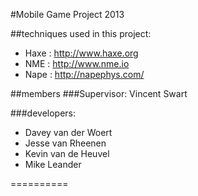 #Mobile Game Project 2013

##techniques
used in this project:
* Haxe : http://www.haxe.org
* NME : http://www.nme.io
* Nape : http://napephys.com/

##members
###Supervisor:
Vincent Swart

###developers:
* Davey  van der Woert
* Jesse van Rheenen
* Kevin van de Heuvel
* Mike Leander

==========
